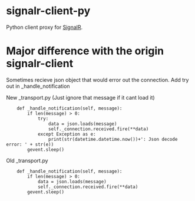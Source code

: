 # signalr-client-py

Python client proxy for [SignalR](http://signalr.net/).

# Major difference with the origin signalr-client

Sometimes recieve json object that would error out the connection. Add try out in _handle_notification


New _transport.py (Just ignore that message if it cant load it)
```
    def _handle_notification(self, message):
        if len(message) > 0:
            try:
                data = json.loads(message)
                self._connection.received.fire(**data)
            except Exception as e:
                print(str(datetime.datetime.now())+': Json decode error: ' + str(e))
        gevent.sleep()
```

Old _transport.py
```
    def _handle_notification(self, message):
        if len(message) > 0:
            data = json.loads(message)
            self._connection.received.fire(**data)
        gevent.sleep()

```
